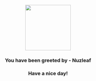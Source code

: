 <p align="center">
            <img src="https://raw.githubusercontent.com/PokeAPI/sprites/master/sprites/pokemon/274.png" width="150" height="150">
          </p>
          <h3 align="center">You have been greeted by - <b>Nuzleaf</b></h3>
          <h3 align="center">Have a nice day!</h3>
        